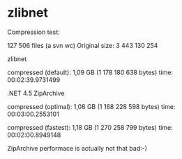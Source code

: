 # zlibnet

Compression test:

127 506 files (a svn wc)
Original size: 3 443 130 254

zlibnet

compressed (default): 1,09 GB (1 178 180 638 bytes) time: 00:02:39.9731499

.NET 4.5 ZipArchive

compressed (optimal): 1,08 GB (1 168 228 598 bytes) time: 00:03:00.2553101

compressed (fastest): 1,18 GB (1 270 258 799 bytes) time: 00:02:00.8949148

ZipArchive performace is actually not that bad:-)
